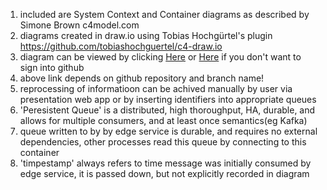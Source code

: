 1. included are System Context and Container diagrams as described by Simone Brown c4model.com
1. diagrams created in draw.io using Tobias Hochgürtel's plugin https://github.com/tobiashochguertel/c4-draw.io
1. diagram can be viewed by clicking [Here](https://www.draw.io/#Hmasoudamri%2FSDEChallenge%2Fsolution%2Fanalytics-arch%2Fanalytics-arch.drawio) or [Here](https://www.draw.io/#Uhttps%3A%2F%2Fraw.githubusercontent.com%2Fmasoudamri%2FSDEChallenge%2Fsolution%2Fanalytics-arch%2Fanalytics-arch.drawio) if you don't want to sign into github
1. above link depends on github repository and branch name!
1. reprocessing of informatioon can be achived manually by user via presentation web app or by inserting identifiers into appropriate queues
1. 'Peresistent Queue' is a distributed, high thoroughput, HA, durable, and allows for multiple consumers, and at least once semantics(eg Kafka)
1. queue written to by by edge service is durable, and requires no external dependencies, other processes read this queue by connecting to this container
1. 'timpestamp' always refers to time message was initially consumed by edge service, it is passed down, but not explicitly recorded in diagram
